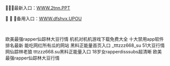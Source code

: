 <p>
	🕋🕋🕋最新入口：<a href="http://www.baidu.com/link?url=6MA2SWnO3Raqke39an_0PUxosM6ZrUGzi1BN9tNnlPW&wd">WWW.2tnn.PPT</a> 
	<p>
		🥄
🥄
🥄备用入口：<a href="http://www.baidu.com/link?url=6MA2SWnO3Raqke39an_0PUxosM6ZrUGzi1BN9tNnlPW&wd">WWW.dfshvx.UPOU</a> 
	</p>
	<p>
		<br />
	</p>
	<p>
		欧美最强rapper仙踪林大豆行情
机机对机机游戏下载免费大全
十大禁用app软件排名最新
能吃网红所有瓜的网站
黑料正能量首页入口
_tttzzz668_su
51大豆行情网仙踪林老狼
tttzzz668.su黑料正能量入口
18岁女rapperdisssubs超清晰
欧美最强rapper仙踪林大豆行情
	</p>
